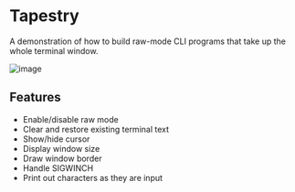 # Tapestry
A demonstration of how to build raw-mode CLI programs that take up the whole
terminal window.

![image](https://github.com/user-attachments/assets/73049117-028f-4545-93c8-0e0f967b2daa)

## Features

* Enable/disable raw mode
* Clear and restore existing terminal text
* Show/hide cursor
* Display window size
* Draw window border
* Handle SIGWINCH
* Print out characters as they are input
